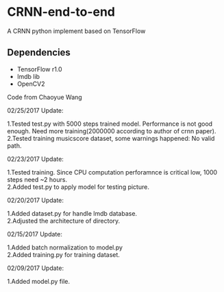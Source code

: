 # CRNN-end-to-end
A CRNN python implement based on TensorFlow</br>

## Dependencies

* TensorFlow r1.0
* lmdb lib
* OpenCV2

Code from Chaoyue Wang</br>

02/25/2017 Update:</br>

1.Tested test.py with 5000 steps trained model. Performance is not good enough. Need more training(2000000 according to author of crnn paper).</br>
2.Tested training musicscore dataset, some warnings happened: No valid path.</br>

02/23/2017 Update:</br>

1.Tested training. Since CPU computation perforamnce is critical low, 1000 steps need ~2 hours.</br>
2.Added test.py to apply model for testing picture.</br>

02/20/2017 Update:</br>

1.Added dataset.py for handle lmdb database.</br>
2.Adjusted the architecture of directory.</br>

02/15/2017 Update:</br>

1.Added batch normalization to model.py</br>
2.Added training.py for training dataset.</br>

02/09/2017 Update:</br>

1.Added model.py file.</br>

